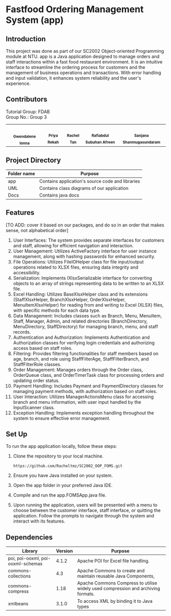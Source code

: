 # Fastfood Ordering Management System (app)

## Introduction

This project was done as part of our SC2002 Object-oriented Programming module at NTU. app is a Java application designed to manage orders and staff interactions within a fast food restaurant environment. It is an intuitive interface to streamline the ordering process for customers and the management of business operations and transactions. With error handling and input validation, it enhances system reliability and the user's experience.

## Contributors

Tutorial Group: FDAB<br/>
Group No.: Group 3

<table>
  <tr>
    <td align="center"><a href="https://github.com/gwenionna" target="_blank"><img src="https://github.com/Racheltmz/SC2002_OOP_FOMS/blob/main/your_cool_intro%20(1).gif" width="150px;" alt=""/></a><br /><sub><b>Gwendalene Ionna</b></sub><br /></td>
    <td align="center"><a href="https://github.com/Priyarekah" target="_blank"><img src="https://avatars.githubusercontent.com/u/96646828?v=4?s=150"  width="150px;" alt=""/></a><br /><sub><b>Priya Rekah</b></sub><br /></td>
    <td align="center"><a href="https://github.com/lousyway" target="_blank"><img src="https://avatars.githubusercontent.com/u/96646828?v=4?s=150"  width="150px;" alt=""/></a><br /><sub><b>Rachel Tan</b></sub><br /></td>
    <td align="center"><a href="https://github.com/afreenrafi" target="_blank"><img src="https://avatars.githubusercontent.com/u/96646828?v=4?s=150"  width="150px;" alt=""/></a><br /><sub><b>Rafiabdul Subuhan Afreen</b></sub><br /></td>
    <td align="center"><a href="https://github.com/snnjana" target="_blank"><img src="https://avatars.githubusercontent.com/u/96646828?v=4?s=150" width="150px;" alt=""/></a><br /><sub><b>Sanjana Shanmugasundaram</b></sub><br /></td>
  </tr>
</table>


## Project Directory

| Folder name  | Purpose |
| -------- | ------- |
| app| Contains application's source code and libraries|
| UML | Contains class diagrams of our application |
| Docs | Contains java docs | 

## Features

[TO ADD: cover it based on our packages, and do so in an order that makes sense, not alphabetical order]

1. User Interfaces: The system provides separate interfaces for customers and staff, allowing for efficient navigation and interaction.
2. User Management: Utilizes ActiveFactory interface for user instance management, along with hashing passwords for enhanced security.
3. File Operations: Utilizes FileIOHelper class for file input/output operations related to XLSX files, ensuring data integrity and accessibility.
4. Serialization: Implements IXlsxSerializable interface for converting objects to an array of strings representing data to be written to an XLSX file.
5. Excel Handling: Utilizes BaseXlsxHelper class and its extensions (StaffXlsxHelper, BranchXlsxHelper, OrderXlsxHelper, MenuItemXlsxHelper) for reading from and writing to Excel (XLSX) files, with specific methods for each data type.
6. Data Management: Includes classes such as Branch, Menu, MenuItem, Staff, Manager, Admin, and related directories (BranchDirectory, MenuDirectory, StaffDirectory) for managing branch, menu, and staff records.
7. Authentication and Authorization: Implements Authentication and Authorization classes for verifying login credentials and authorizing access based on staff roles.
8. Filtering: Provides filtering functionalities for staff members based on age, branch, and role using StaffFilterAge, StaffFilterBranch, and StaffFilterRole classes.
9. Order Management: Manages orders through the Order class, OrderQueue class, and OrderTimerTask class for processing orders and updating order status.
10. Payment Handling: Includes Payment and PaymentDirectory classes for managing payment methods, with authorization based on staff roles.
11. User Interaction: Utilizes ManagerActionsMenu class for accessing branch and menu information, with user input handled by the InputScanner class.
12. Exception Handling: Implements exception handling throughout the system to ensure effective error management.

## Set Up

To run the app application locally, follow these steps:

1. Clone the repository to your local machine.

       https://github.com/Racheltmz/SC2002_OOP_FOMS.git

2. Ensure you have Java installed on your system.
3. Open the app folder in your preferred Java IDE.
4. Compile and run the app.FOMSApp.java file.
5. Upon running the application, users will be presented with a menu to choose between the customer interface, staff interface, or quitting the application. Follow the prompts to navigate through the system and interact with its features.

## Dependencies

| Library  | Version | Purpose                             |
| -------- | ------- | ----------------------------------- |
| poi, poi-ooxml, poi-ooxml-schemas | 4.1.2 | Apache POI for Excel file handling. |
| commons-collections | 4.3 | Apache Commons to create and maintain reusable Java Components, |
| commons-compress | 1.18 | Apache Commons Compress to utilise widely used compression and archiving formats. |
| xmlbeans | 3.1.0 | To access XML by binding it to Java types |

